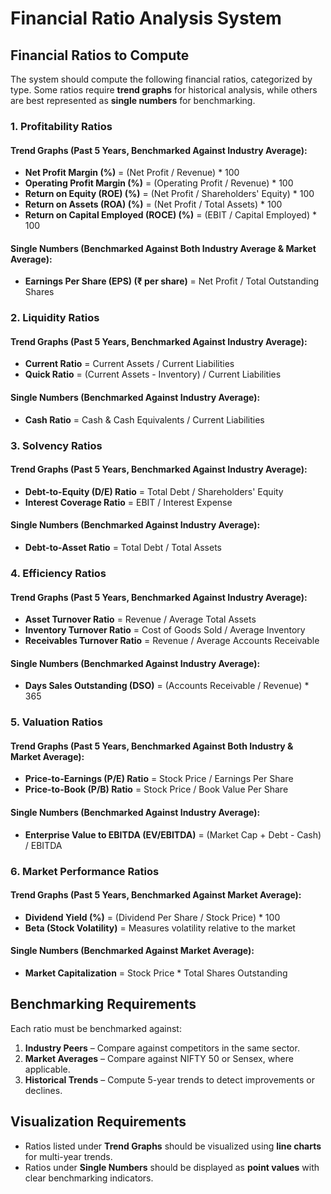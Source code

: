 # Financial Ratio Analysis System

## Financial Ratios to Compute
The system should compute the following financial ratios, categorized by type. Some ratios require **trend graphs** for historical analysis, while others are best represented as **single numbers** for benchmarking.

### 1. Profitability Ratios
#### Trend Graphs (Past 5 Years, Benchmarked Against Industry Average):
- **Net Profit Margin (%)** = (Net Profit / Revenue) * 100  
- **Operating Profit Margin (%)** = (Operating Profit / Revenue) * 100  
- **Return on Equity (ROE) (%)** = (Net Profit / Shareholders' Equity) * 100  
- **Return on Assets (ROA) (%)** = (Net Profit / Total Assets) * 100  
- **Return on Capital Employed (ROCE) (%)** = (EBIT / Capital Employed) * 100  

#### Single Numbers (Benchmarked Against Both Industry Average & Market Average):
- **Earnings Per Share (EPS) (₹ per share)** = Net Profit / Total Outstanding Shares  

### 2. Liquidity Ratios
#### Trend Graphs (Past 5 Years, Benchmarked Against Industry Average):
- **Current Ratio** = Current Assets / Current Liabilities  
- **Quick Ratio** = (Current Assets - Inventory) / Current Liabilities  

#### Single Numbers (Benchmarked Against Industry Average):
- **Cash Ratio** = Cash & Cash Equivalents / Current Liabilities  

### 3. Solvency Ratios
#### Trend Graphs (Past 5 Years, Benchmarked Against Industry Average):
- **Debt-to-Equity (D/E) Ratio** = Total Debt / Shareholders' Equity  
- **Interest Coverage Ratio** = EBIT / Interest Expense  

#### Single Numbers (Benchmarked Against Industry Average):
- **Debt-to-Asset Ratio** = Total Debt / Total Assets  

### 4. Efficiency Ratios
#### Trend Graphs (Past 5 Years, Benchmarked Against Industry Average):
- **Asset Turnover Ratio** = Revenue / Average Total Assets  
- **Inventory Turnover Ratio** = Cost of Goods Sold / Average Inventory  
- **Receivables Turnover Ratio** = Revenue / Average Accounts Receivable  

#### Single Numbers (Benchmarked Against Industry Average):
- **Days Sales Outstanding (DSO)** = (Accounts Receivable / Revenue) * 365  

### 5. Valuation Ratios
#### Trend Graphs (Past 5 Years, Benchmarked Against Both Industry & Market Average):
- **Price-to-Earnings (P/E) Ratio** = Stock Price / Earnings Per Share  
- **Price-to-Book (P/B) Ratio** = Stock Price / Book Value Per Share  

#### Single Numbers (Benchmarked Against Industry Average):
- **Enterprise Value to EBITDA (EV/EBITDA)** = (Market Cap + Debt - Cash) / EBITDA  

### 6. Market Performance Ratios
#### Trend Graphs (Past 5 Years, Benchmarked Against Market Average):
- **Dividend Yield (%)** = (Dividend Per Share / Stock Price) * 100  
- **Beta (Stock Volatility)** = Measures volatility relative to the market  

#### Single Numbers (Benchmarked Against Market Average):
- **Market Capitalization** = Stock Price * Total Shares Outstanding  

## Benchmarking Requirements
Each ratio must be benchmarked against:
1. **Industry Peers** – Compare against competitors in the same sector.
2. **Market Averages** – Compare against NIFTY 50 or Sensex, where applicable.
3. **Historical Trends** – Compute 5-year trends to detect improvements or declines.

## Visualization Requirements
- Ratios listed under **Trend Graphs** should be visualized using **line charts** for multi-year trends.
- Ratios under **Single Numbers** should be displayed as **point values** with clear benchmarking indicators.


